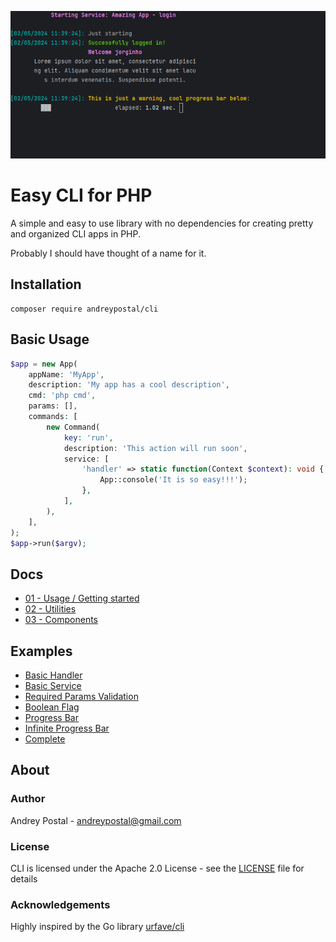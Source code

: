![Progress Bar Gif](./assets/progress-bars.gif)

# Easy CLI for PHP
A simple and easy to use library with no dependencies for creating pretty and organized CLI apps in PHP.

Probably I should have thought of a name for it.

## Installation

```
composer require andreypostal/cli
```

## Basic Usage

```php
$app = new App(
    appName: 'MyApp',
    description: 'My app has a cool description',
    cmd: 'php cmd',
    params: [],
    commands: [
        new Command(
            key: 'run',
            description: 'This action will run soon',
            service: [
                'handler' => static function(Context $context): void {
                    App::console('It is so easy!!!');
                },
            ],
        ),
    ],
);
$app->run($argv);
```

## Docs

- [01 - Usage / Getting started](./doc/01-usage.md)
- [02 - Utilities](./doc/02-utilities.md)
- [03 - Components](./doc/03-components.md)

## Examples

- [Basic Handler](examples/BasicHandler)
- [Basic Service](examples/BasicService)
- [Required Params Validation](examples/ParamsValidation)
- [Boolean Flag](examples/BooleanFlag)
- [Progress Bar](examples/ProgressBar)
- [Infinite Progress Bar](examples/InfiniteProgressBar)
- [Complete](examples/Complete)

## About

### Author

Andrey Postal - <andreypostal@gmail.com> <br />


### License

CLI is licensed under the Apache 2.0 License - see the [LICENSE](LICENSE) file for details

### Acknowledgements

Highly inspired by the Go library [urfave/cli](https://github.com/urfave/cli)
